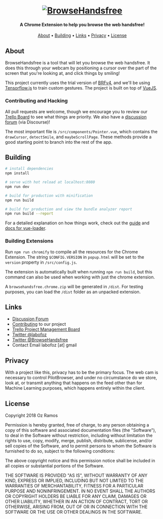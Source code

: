 <h1 align="center">
  <br>
  <a href="https://browsehandsfree.com"><img src="https://i.imgur.com/7XjWCf1m.png" alt="BrowseHandsfree"></a>
  <br>
</h1>

<h4 align="center">A Chrome Extension to help you browse the web handsfree!</h4>

<p align="center"><a href="#about">About</a> • <a href="#building">Building</a> • <a href="#links">Links</a> • <a href="#privacy">Privacy</a> • <a href="#license">License</a>

## About
BrowseHandsfree is a tool that will let you browse the web handsfree. It does this through your webcam by positioning a cursor over the part of the screen that you're looking at, and click things by smiling!

This project currently uses the trial version of [BRFv4](https://tastenkunst.github.io/brfv4_docs/), and we'll be using [Tensorflow.js](https://js.tensorflow.org/) to train custom gestures. The project is built on top of [VueJS](https://vuejs.org/).

### Contributing and Hacking
All pull requests are welcome, though we encourage you to review our [Trello Board](https://trello.com/b/vAsQoO6P) to see what things are priority. We also have a [discussion forum](https://forum.browsehandsfree.com) (via Discourse)!

The most important file is `/src/components/Pointer.vue`, which contains the `drawCursor`, `detectSmile`, and `maybeScrollPage`. These methods provide a good starting point to branch into the rest of the app.

## Building
``` bash
# install dependencies
npm install

# serve with hot reload at localhost:8080
npm run dev

# build for production with minification
npm run build

# build for production and view the bundle analyzer report
npm run build --report
```

For a detailed explanation on how things work, check out the [guide](http://vuejs-templates.github.io/webpack/) and [docs for vue-loader](http://vuejs.github.io/vue-loader).

### Building Extensions
Run `npm run chromify` to compile all the resources for the Chrome Extension. The string `$CONFIG.VERSION` in `popup.html` will be set to the `version` property in `/src/config.js`.

The extension is automatically built when running `npm run build`, but this command can also be used when working with just the chrome extension.

A `browsehandsfree.chrome.zip` will be generated in `/dist`. For testing purposes, you can load the `/dist` folder as an unpacked extension.

## Links
* [Discussion Forum](https://forum.browsehandsfree.com/)
* [Contributing](https://forum.browsehandsfree.com/t/becoming-a-contributor/20) to our project
* [Trello Project Management Board](https://trello.com/b/vAsQoO6P/chrome-extension)
* [Twitter @labofoz](https://twitter.com/labofoz)
* [Twitter @BrowseHandsfree](https://twitter.com/browsehandsfree)
* Contact Email labofoz [at] gmail


## Privacy
With a project like this, privacy has to be the primary focus. The web cam is necessary to control PilotBrowser, and under no circumstance do we store, look at, or transmit anything that happens on the feed other than for Machine Learning purposes, which happens entirely within the client.

## License
Copyright 2018 Oz Ramos

Permission is hereby granted, free of charge, to any person obtaining a copy of this software and associated documentation files (the "Software"), to deal in the Software without restriction, including without limitation the rights to use, copy, modify, merge, publish, distribute, sublicense, and/or sell copies of the Software, and to permit persons to whom the Software is furnished to do so, subject to the following conditions:

The above copyright notice and this permission notice shall be included in all copies or substantial portions of the Software.

THE SOFTWARE IS PROVIDED "AS IS", WITHOUT WARRANTY OF ANY KIND, EXPRESS OR IMPLIED, INCLUDING BUT NOT LIMITED TO THE WARRANTIES OF MERCHANTABILITY, FITNESS FOR A PARTICULAR PURPOSE AND NONINFRINGEMENT. IN NO EVENT SHALL THE AUTHORS OR COPYRIGHT HOLDERS BE LIABLE FOR ANY CLAIM, DAMAGES OR OTHER LIABILITY, WHETHER IN AN ACTION OF CONTRACT, TORT OR OTHERWISE, ARISING FROM, OUT OF OR IN CONNECTION WITH THE SOFTWARE OR THE USE OR OTHER DEALINGS IN THE SOFTWARE.
